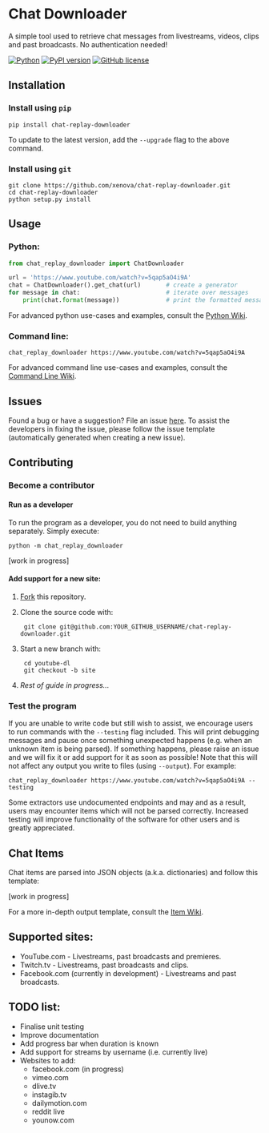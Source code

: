 # Chat Downloader
A simple tool used to retrieve chat messages from livestreams, videos, clips and past broadcasts. No authentication needed!

[![Python](https://img.shields.io/pypi/pyversions/chat-replay-downloader)](https://pypi.org/project/chat-replay-downloader)
[![PyPI version](https://img.shields.io/pypi/v/chat-replay-downloader.svg)](https://pypi.org/project/chat-replay-downloader)
[![GitHub license](https://img.shields.io/github/license/xenova/chat-replay-downloader)](https://github.com/xenova/chat-replay-downloader/blob/master/LICENSE)

<!---
[![GitHub issues](https://img.shields.io/github/issues/xenova/chat-replay-downloader)](https://badge.fury.io/py/chat-replay-downloader)
[![GitHub forks](https://img.shields.io/github/forks/xenova/chat-replay-downloader)](https://badge.fury.io/py/chat-replay-downloader)
[![GitHub stars](https://img.shields.io/github/stars/xenova/chat-replay-downloader)](https://badge.fury.io/py/chat-replay-downloader)
[![Downloads](https://img.shields.io/github/downloads/xenova/chat-replay-downloader/total.svg)](https://github.com/xenova/chat-replay-downloader/releases)
-->

## Installation
### Install using `pip`
```
pip install chat-replay-downloader
```

To update to the latest version, add the `--upgrade` flag to the above command.
### Install using `git`
```
git clone https://github.com/xenova/chat-replay-downloader.git
cd chat-replay-downloader
python setup.py install
```

## Usage

### Python:
```python
from chat_replay_downloader import ChatDownloader

url = 'https://www.youtube.com/watch?v=5qap5aO4i9A'
chat = ChatDownloader().get_chat(url)       # create a generator
for message in chat:                        # iterate over messages
    print(chat.format(message))             # print the formatted message
```
For advanced python use-cases and examples, consult the [Python Wiki](https://github.com/xenova/chat-replay-downloader/wiki/Python-Documentation).

### Command line:
```
chat_replay_downloader https://www.youtube.com/watch?v=5qap5aO4i9A
```

For advanced command line use-cases and examples, consult the [Command Line Wiki](https://github.com/xenova/chat-replay-downloader/wiki/Command-Line-Usage).


## Issues
Found a bug or have a suggestion? File an issue [here](https://github.com/xenova/chat-replay-downloader/issues/new). To assist the developers in fixing the issue, please follow the issue template (automatically generated when creating a new issue).

## Contributing
### Become a contributor
#### Run as a developer
To run the program as a developer, you do not need to build anything separately. Simply execute:
```
python -m chat_replay_downloader
```
[work in progress]

#### Add support for a new site:
1. [Fork](https://github.com/xenova/chat-replay-downloader/fork) this repository.
2. Clone the source code with:

        git clone git@github.com:YOUR_GITHUB_USERNAME/chat-replay-downloader.git
3. Start a new branch with:

        cd youtube-dl
        git checkout -b site
4. *Rest of guide in progress...*

### Test the program
If you are unable to write code but still wish to assist, we encourage users to run commands with the `--testing` flag included. This will print debugging messages and pause once something unexpected happens (e.g. when an unknown item is being parsed). If something happens, please raise an issue and we will fix it or add support for it as soon as possible!
Note that this will not affect any output you write to files (using `--output`).
 For example:

```
chat_replay_downloader https://www.youtube.com/watch?v=5qap5aO4i9A --testing
```

Some extractors use undocumented endpoints and may and as a result, users may encounter items which will not be parsed correctly. Increased testing will improve functionality of the software for other users and is greatly appreciated.


## Chat Items
Chat items are parsed into JSON objects (a.k.a. dictionaries) and follow this template:

[work in progress]

For a more in-depth output template, consult the [Item Wiki](https://github.com/xenova/chat-replay-downloader/wiki/Item-Template).

## Supported sites:
- YouTube.com - Livestreams, past broadcasts and premieres.
- Twitch.tv - Livestreams, past broadcasts and clips.
- Facebook.com (currently in development) - Livestreams and past broadcasts.

## TODO list:
- Finalise unit testing
- Improve documentation
- Add progress bar when duration is known
- Add support for streams by username (i.e. currently live)
- Websites to add:
    - facebook.com (in progress)
    - vimeo.com
    - dlive.tv
    - instagib.tv
    - dailymotion.com
    - reddit live
    - younow.com

